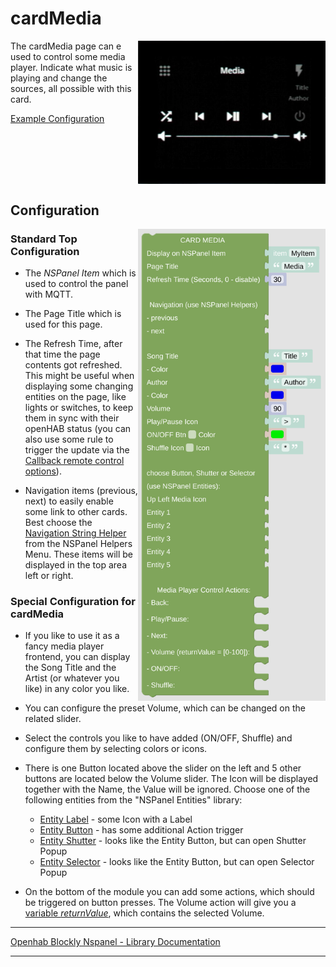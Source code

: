 # cardMedia

[<img src="img/lovelaceUI_cardMedia.jpg" align="right" width="300">](img/lovelaceUI_cardMedia.jpg)

The cardMedia page can e used to control some media player. Indicate what music is playing and change the sources, all possible with this card.

[Example Configuration](openhab_scripts_nspanel1_cardMedia.md)

<br clear="right"/>

## Configuration

[<img src="img/blockLibrary_nspanel_cards_cardMedia.png" align="right" width="300">](img/blockLibrary_nspanel_cards_cardMedia.png)

### Standard Top Configuration

- The *NSPanel Item* which is used to control the panel with MQTT.

- The Page Title which is used for this page.

- The Refresh Time, after that time the page contents got refreshed. This might be useful when displaying some changing entities on the page, like lights or switches, to keep them in sync with their openHAB status (you can also use some rule to trigger the update via the [Callback remote control options](blockLibrary_nspanel_callback_callback.md)).

- Navigation items (previous, next) to easily enable some link to other cards. Best choose the [Navigation String Helper](blockLibrary_nspanel_helpers_navString.md) from the NSPanel Helpers Menu. These items will be displayed in the top area left or right.

### Special Configuration for cardMedia

- If you like to use it as a fancy media player frontend, you can display the Song Title and the Artist (or whatever you like) in any color you like.

- You can configure the preset Volume, which can be changed on the related slider.

- Select the controls you like to have added (ON/OFF, Shuffle) and configure them by selecting colors or icons.

- There is one Button located above the slider on the left and 5 other buttons are located below the Volume slider. The Icon will be displayed together with the Name, the Value will be ignored. Choose one of the following entities from the "NSPanel Entities" library:
  
  - [Entity Label](blockLibrary_nspanel_entities_label.md) - some Icon with a Label
  - [Entity Button](blockLibrary_nspanel_entities_button.md) - has some additional Action trigger
  - [Entity Shutter](blockLibrary_nspanel_entities_shutter.md) - looks like the Entity Button, but can open Shutter Popup
  - [Entity Selector](blockLibrary_nspanel_entities_selector.md) - looks like the Entity Button, but can open Selector Popup

- On the bottom of the module you can add some actions, which should be triggered on button presses. The Volume action will give you a [variable *returnValue*](blockLibrary_nspanel_helpers_returnValue.md), which contains the selected Volume.

---

[Openhab Blockly Nspanel - Library Documentation](README.md)

---
